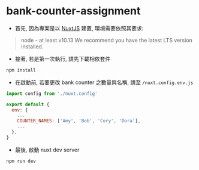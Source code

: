 # bank-counter-assignment

- 首先, 因為專案是以 [NuxtJS](https://nuxtjs.org/docs/2.x/get-started/installation) 建置, 環境需要依照其要求:

> node - at least v10.13 We recommend you have the latest LTS version installed.

- 接著, 若是第一次執行, 請先下載相依套件

```bash
npm install
```

- 在啟動前, 若要更改 bank counter 之數量與名稱, 請至 `/nuxt.config.env.js`

```javascript
import config from './nuxt.config'

export default {
  env: {
    ...
    COUNTER_NAMES: ['Amy', 'Bob', 'Cory', 'Dora'],
    ...
  },
}

```

- 最後, 啟動 nuxt dev server

```bash
npm run dev
```
